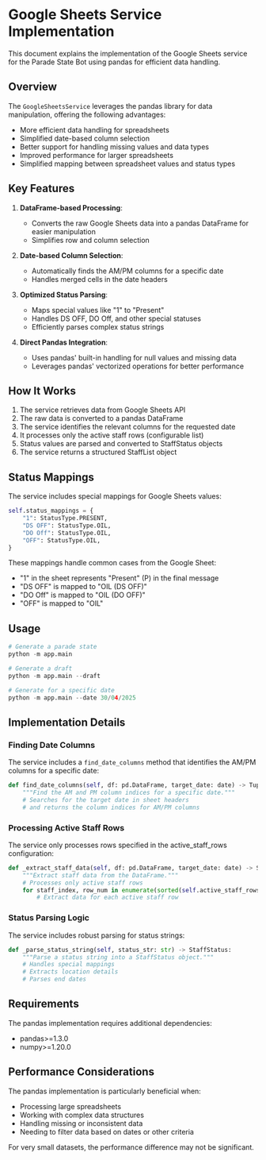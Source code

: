 # Google Sheets Service Implementation

This document explains the implementation of the Google Sheets service for the Parade State Bot using pandas for efficient data handling.

## Overview

The `GoogleSheetsService` leverages the pandas library for data manipulation, offering the following advantages:

- More efficient data handling for spreadsheets
- Simplified date-based column selection
- Better support for handling missing values and data types
- Improved performance for larger spreadsheets
- Simplified mapping between spreadsheet values and status types

## Key Features

1. **DataFrame-based Processing**: 
   - Converts the raw Google Sheets data into a pandas DataFrame for easier manipulation
   - Simplifies row and column selection

2. **Date-based Column Selection**:
   - Automatically finds the AM/PM columns for a specific date
   - Handles merged cells in the date headers

3. **Optimized Status Parsing**:
   - Maps special values like "1" to "Present"
   - Handles DS OFF, DO Off, and other special statuses
   - Efficiently parses complex status strings

4. **Direct Pandas Integration**:
   - Uses pandas' built-in handling for null values and missing data
   - Leverages pandas' vectorized operations for better performance

## How It Works

1. The service retrieves data from Google Sheets API
2. The raw data is converted to a pandas DataFrame
3. The service identifies the relevant columns for the requested date
4. It processes only the active staff rows (configurable list)
5. Status values are parsed and converted to StaffStatus objects
6. The service returns a structured StaffList object

## Status Mappings

The service includes special mappings for Google Sheets values:

```python
self.status_mappings = {
    "1": StatusType.PRESENT,
    "DS OFF": StatusType.OIL,
    "DO Off": StatusType.OIL,
    "OFF": StatusType.OIL,
}
```

These mappings handle common cases from the Google Sheet:
- "1" in the sheet represents "Present" (P) in the final message
- "DS OFF" is mapped to "OIL (DS OFF)"
- "DO Off" is mapped to "OIL (DO OFF)"
- "OFF" is mapped to "OIL"

## Usage

```python
# Generate a parade state
python -m app.main

# Generate a draft 
python -m app.main --draft

# Generate for a specific date
python -m app.main --date 30/04/2025
```

## Implementation Details

### Finding Date Columns

The service includes a `find_date_columns` method that identifies the AM/PM columns for a specific date:

```python
def find_date_columns(self, df: pd.DataFrame, target_date: date) -> Tuple[int, int]:
    """Find the AM and PM column indices for a specific date."""
    # Searches for the target date in sheet headers
    # and returns the column indices for AM/PM columns
```

### Processing Active Staff Rows

The service only processes rows specified in the active_staff_rows configuration:

```python
def _extract_staff_data(self, df: pd.DataFrame, target_date: date) -> StaffList:
    """Extract staff data from the DataFrame."""
    # Processes only active staff rows
    for staff_index, row_num in enumerate(sorted(self.active_staff_rows), 1):
        # Extract data for each active staff row
```

### Status Parsing Logic

The service includes robust parsing for status strings:

```python
def _parse_status_string(self, status_str: str) -> StaffStatus:
    """Parse a status string into a StaffStatus object."""
    # Handles special mappings
    # Extracts location details
    # Parses end dates
```

## Requirements

The pandas implementation requires additional dependencies:
- pandas>=1.3.0
- numpy>=1.20.0

## Performance Considerations

The pandas implementation is particularly beneficial when:
- Processing large spreadsheets
- Working with complex data structures
- Handling missing or inconsistent data
- Needing to filter data based on dates or other criteria

For very small datasets, the performance difference may not be significant.